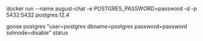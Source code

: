 docker run --name august-chat -e POSTGRES_PASSWORD=password -d -p 5432:5432 postgres:12.4

goose postgres "user=postgres dbname=postgres password=password  sslmode=disable" status


